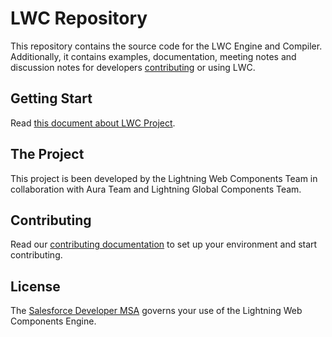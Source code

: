 # LWC Repository

This repository contains the source code for the LWC Engine and Compiler. Additionally, it contains examples, documentation, meeting notes and discussion notes for developers [contributing](CONTRIBUTING.md) or using LWC.

## Getting Start

Read [this document about LWC Project][project-philosophy].

## The Project

This project is been developed by the Lightning Web Components Team in collaboration with Aura Team and Lightning Global Components Team.

## Contributing

Read our [contributing documentation](CONTRIBUTING.md) to set up your environment and start contributing.

## License

The [Salesforce Developer MSA](http://www.sfdcstatic.com/assets/pdf/misc/salesforce_Developer_MSA.pdf) governs your use of the Lightning Web Components Engine.

[project-philosophy]: https://docs.google.com/document/d/1tTUv-rGEnNFYteR7kSh-bpYe-CF12X-PrQoasIRTDOI/edit#heading=h.q2bg3fxu2csu
